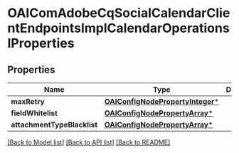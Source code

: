 # OAIComAdobeCqSocialCalendarClientEndpointsImplCalendarOperationsIProperties

## Properties
Name | Type | Description | Notes
------------ | ------------- | ------------- | -------------
**maxRetry** | [**OAIConfigNodePropertyInteger***](OAIConfigNodePropertyInteger.md) |  | [optional] 
**fieldWhitelist** | [**OAIConfigNodePropertyArray***](OAIConfigNodePropertyArray.md) |  | [optional] 
**attachmentTypeBlacklist** | [**OAIConfigNodePropertyArray***](OAIConfigNodePropertyArray.md) |  | [optional] 

[[Back to Model list]](../README.md#documentation-for-models) [[Back to API list]](../README.md#documentation-for-api-endpoints) [[Back to README]](../README.md)



